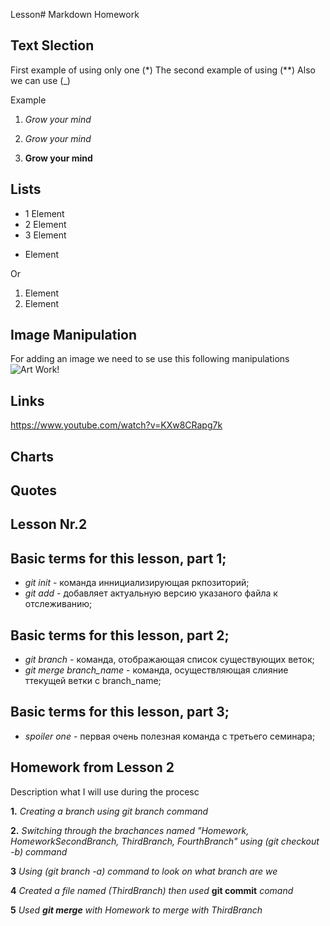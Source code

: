 Lesson# Markdown Homework

## Text Slection
First example of using only one (*)
The second example of using (**)
Also we can use (_)

Example

1. *Grow your mind*

2. _Grow your mind_

3. **Grow your mind**
## Lists

* 1 Element
* 2 Element
* 3 Element
+ Element

Or
1. Element
2. Element

## Image Manipulation 

For adding an image we need to se use this following manipulations ![Art Work!](Saturn.jpg)

## Links

https://www.youtube.com/watch?v=KXw8CRapg7k

## Charts

## Quotes






##  Lesson Nr.2

## Basic terms for this lesson, part 1;
* *git init* - команда иннициализирующая ркпозиторий;
* *git add* - добавляет актуальную версию указаного файла к отслеживанию;

## Basic terms for this lesson, part 2;
* *git branch* - команда, отображающая список существующих веток;
* *git merge branch_name* - команда, осуществляющая слияние ттекущей ветки с branch_name;

## Basic terms for this lesson, part 3;
* *spoiler one* - первая очень полезная команда с третьего семинара; 



## Homework from Lesson 2
 Description what I will use during the procesc

**1.** *Creating a branch using git branch command*

**2.** *Switching through the brachances named "Homework, HomeworkSecondBranch, ThirdBranch, FourthBranch" using (git checkout -b) command*

**3** *Using (git branch -a) command to look on what branch are we* 

**4** *Created a file named (ThirdBranch) then used* **git commit** *comand*

**5** *Used **git merge** with Homework to merge with ThirdBranch* 
